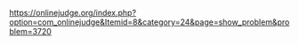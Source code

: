https://onlinejudge.org/index.php?option=com_onlinejudge&Itemid=8&category=24&page=show_problem&problem=3720
